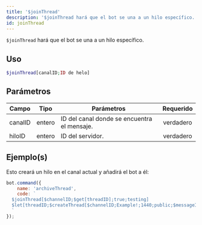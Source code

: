 ```yaml
---
title: '$joinThread'
description: '$joinThread hará que el bot se una a un hilo específico.'
id: joinThread
---
```


`$joinThread` hará que el bot se una a un hilo específico.

## Uso

```php
$joinThread[canalID;ID de helo]
```

## Parámetros

| Campo   | Tipo   | Parámetros                                  | Requerido |
| ------- | ------ | ------------------------------------------- |:---------:|
| canalID | entero | ID del canal donde se encuentra el mensaje. | verdadero |
| hiloID  | entero | ID del servidor.                            | verdadero |

## Ejemplo(s)

Esto creará un hilo en el canal actual y añadirá el bot a él:

```javascript
bot.command({
    name: 'archiveThread',
    code: `
  $joinThread[$channelID;$get[threadID];true;testing]
  $let[threadID;$createThread[$channelID;Example!;1440;public;$messageID;true]]  
  `
});
```